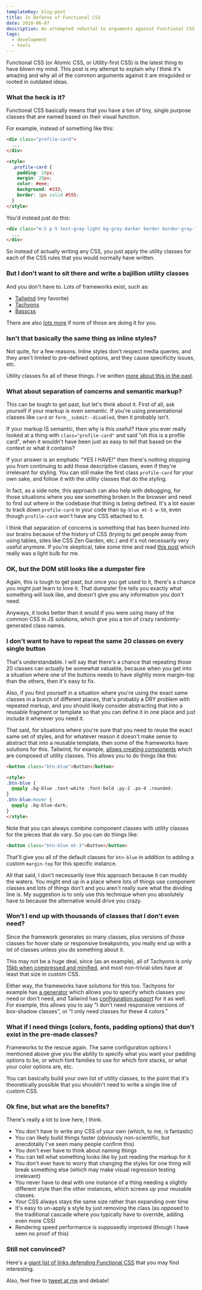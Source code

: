 ```yaml
---
templateKey: blog-post
title: In Defense of Functional CSS
date: 2018-06-07
description: An attempted rebuttal to arguments against Functional CSS
tags:
  - development
  - tools
---
```


Functional CSS (or Atomic CSS, or Utility-first CSS) is the latest thing to have blown my mind. This post is my attempt to explain why I think it's amazing and why all of the common arguments against it are misguided or rooted in outdated ideas.

### What the heck is it?

Functional CSS basically means that you have a ton of tiny, single purpose classes that are named based on their visual function.

For example, instead of something like this:

```html
<div class="profile-card">
  ...
</div>

<style>
  .profile-card {
    padding: 20px;
    margin: 20px;
    color: #eee;
    background: #333;
    border: 1px solid #555;
  }
</style>
```

You'd instead just do this:

```html
<div class="m-5 p-5 text-gray-light bg-gray-darker border border-gray-light">
  ...
</div>
```

So instead of actually writing any CSS, you just apply the utility classes for each of the CSS rules that you would normally have written.

### But I don't want to sit there and write a bajillion utility classes

And you don't have to. Lots of frameworks exist, such as:

* [Tailwind](https://tailwindcss.com/) (my favorite)
* [Tachyons](http://tachyons.io/)
* [Basscss](http://basscss.com/)

There are also [lots more](https://css-tricks.com/need-css-utility-library/) if none of those are doing it for you.

### Isn't that basically the same thing as inline styles?

Not quite, for a few reasons. Inline styles don't respect media queries, and they aren't limited to pre-defined options, and they cause specificity issues, etc.

Utility classes fix all of these things. I've written [more about this in the past](https://mikecr.it/ramblings/utility-classes-vs-inline-styles).

### What about separation of concerns and semantic markup?

This can be tough to get past, but let's think about it. First of all, ask yourself if your markup is even semantic. If you're using presentational classes like `card` or `form__submit--disabled`, then it probably isn't.

If your markup IS semantic, then why is this useful? Have you ever really looked at a thing with `class="profile-card"` and said "oh this is a profile card", when it wouldn't have been just as easy to tell that based on the context or what it contains?

If your answer is an emphatic "YES I HAVE!" then there's nothing stopping you from continuing to add those descriptive classes, even if they're irrelevant for styling. You can still make the first class `profile-card` for your own sake, and follow it with the utility classes that do the styling.

In fact, as a side note, this approach can also help with debugging, for those situations where you see something broken in the browser and need to find out where in the codebase that thing is being defined. It's a lot easier to track down `profile-card` in your code than `bg-blue mt-5 w-50`, even though `profile-card` won't have any CSS attached to it.

I think that separation of concerns is something that has been burned into our brains because of the history of CSS (trying to get people away from using tables, sites like CSS Zen Garden, etc.) and it's not necessarily very useful anymore. If you're skeptical, take some time and read [this post](https://adamwathan.me/css-utility-classes-and-separation-of-concerns/) which really was a light bulb for me.

### OK, but the DOM still looks like a dumpster fire

Again, this is tough to get past, but once you get used to it, there's a chance you might just learn to love it. That dumpster fire tells you exactly what something will look like, and doesn't give you any information you don't need.

Anyways, it looks better than it would if you were using many of the common CSS in JS solutions, which give you a ton of crazy randomly-generated class names.

### I don't want to have to repeat the same 20 classes on every single button

That's understandable. I will say that there's a chance that repeating those 20 classes can actually be somewhat valuable, because when you get into a situation where one of the buttons needs to have slightly more margin-top than the others, then it's easy to fix.

Also, if you find yourself in a situation where you're using the exact same classes in a bunch of different places, that's probably a DRY problem with repeated markup, and you should likely consider abstracting that into a reusable fragment or template so that you can define it in one place and just include it wherever you need it.

That said, for situations where you're sure that you need to reuse the exact same set of styles, and for whatever reason it doesn't make sense to abstract that into a reusable template, then some of the frameworks have solutions for this. Tailwind, for example, [allows creating components](https://tailwindcss.com/docs/extracting-components/) which are composed of utility classes. This allows you to do things like this:

```html
<button class="btn-blue">Button</button>

<style>
.btn-blue {
  @apply .bg-blue .text-white .font-bold .py-2 .px-4 .rounded;
}
.btn-blue:hover {
  @apply .bg-blue-dark;
}
</style>
```

Note that you can always combine component classes with utility classes for the pieces that do vary. So you can do things like:

```html
<button class="btn-blue mt-3">Button</button>
```

That'll give you all of the default classes for `btn-blue` in addition to adding a custom `margin-top` for this specific instance.

All that said, I don't necessarily love this approach because it can muddy the waters. You might end up in a place where lots of things use component classes and lots of things don't and you aren't really sure what the dividing line is. My suggestion is to only use this technique when you absolutely have to because the alternative would drive you crazy.

### Won't I end up with thousands of classes that I don't even need?

Since the framework generates so many classes, plus versions of those classes for hover state or responsive breakpoints, you really end up with a lot of classes unless you do something about it.

This may not be a huge deal, since (as an example), all of Tachyons is only [15kb when compressed and minified](https://medium.com/@philipardeljan/15kb-of-css-is-all-youll-ever-need-%EF%B8%8F-634da7258338), and most non-trivial sites have at least that size in custom CSS.

Either way, the frameworks have solutions for this too. Tachyons for example has [a generator](https://github.com/tachyons-css/generator) which allows you to specify which classes you need or don't need, and Tailwind has [configuration support](https://tailwindcss.com/docs/configuration) for it as well. For example, this allows you to say "I don't need responsive versions of box-shadow classes", or "I only need classes for these 4 colors."

### What if I need things (colors, fonts, padding options) that don't exist in the pre-made classes?

Frameworks to the rescue again. The same configuration options I mentioned above give you the ability to specify what you want your padding options to be, or which font families to use for which font stacks, or what your color options are, etc.

You can basically build your own list of utility classes, to the point that it's theoretically possible that you shouldn't need to write a single line of custom CSS.

### Ok fine, but what are the benefits?

There's really a lot to love here, I think.

* You don't have to write any CSS of your own (which, to me, is fantastic)
* You can likely build things faster (obviously non-scientific, but anecdotally I've seen many people confirm this)
* You don't ever have to think about naming things
* You can tell what something looks like by just reading the markup for it
* You don't ever have to worry that changing the styles for one thing will break something else (which may make visual regression testing irrelevant)
* You never have to deal with one instance of a thing needing a slightly different style than the other instances, which screws up your reusable classes.
* Your CSS always stays the same size rather than expanding over time
* It's easy to un-apply a style by just removing the class (as opposed to the traditional cascade where you typically have to override, adding even more CSS)
* Rendering speed performance is supposedly improved (though I have seen no proof of this)

### Still not convinced?

Here's a [giant list of links defending Functional CSS](https://johnpolacek.github.io/the-case-for-atomic-css/) that you may find interesting.

Also, feel free to [tweet at me](https://twitter.com/mcrittenden) and debate!
